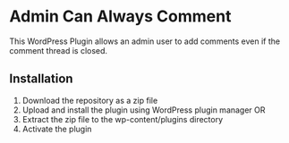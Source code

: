 Admin Can Always Comment
=================================================
This WordPress Plugin allows an admin user to add comments even if the comment thread is closed.

Installation
-------------------------------------------------

1. Download the repository as a zip file
2. Upload and install the plugin using WordPress plugin manager OR
3. Extract the zip file to the wp-content/plugins directory
4. Activate the plugin